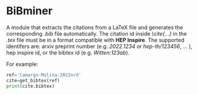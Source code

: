 # BiBminer

A module that extracts the citations from a LaTeX file and generates the corresponding *.bib* file automatically. The citation id inside *\cite{...}* in the *.tex* file must be in a format compatible with **HEP Inspire**. The supported identifers are: arxiv preprint number (e.g. *2022.1234* or *hep-th/123456*, ... ), hep inspire id, or the bibtex id (e.g. *Witten:123ab*). 

For example:

```python
ref='Camargo-Molina:2022ord'
cite=get_bibtex(ref)
print(cite.bibtex)

```
 
